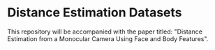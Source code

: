 # Distance Estimation Datasets
This repository will be accompanied with the paper titled: "Distance Estimation from a Monocular Camera Using Face and Body Features".

